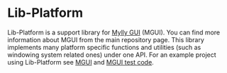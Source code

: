# Lib-Platform

Lib-Platform is a support library for [Mylly GUI](https://github.com/teejii88/mgui) (MGUI). You can find more information about MGUI from the main repository page. This library implements many platform specific functions and utilities (such as windowing system related ones) under one API. For an example project using Lib-Platform see [MGUI](https://github.com/teejii88/mgui) and [MGUI test code](https://github.com/teejii88/mguitest).
